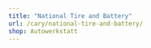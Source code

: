 ```yaml
---
title: "National Tire and Battery"
url: /cary/national-tire-and-battery/
shop: Autowerkstatt
---
```

